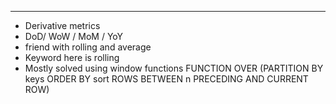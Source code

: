 ___
- Derivative metrics
- DoD/ WoW / MoM / YoY
 - friend with rolling and average
 - Keyword here is rolling
- Mostly solved using window functions
     FUNCTION OVER (PARTITION BY keys ORDER BY sort ROWS BETWEEN n PRECEDING
     AND CURRENT ROW)

 